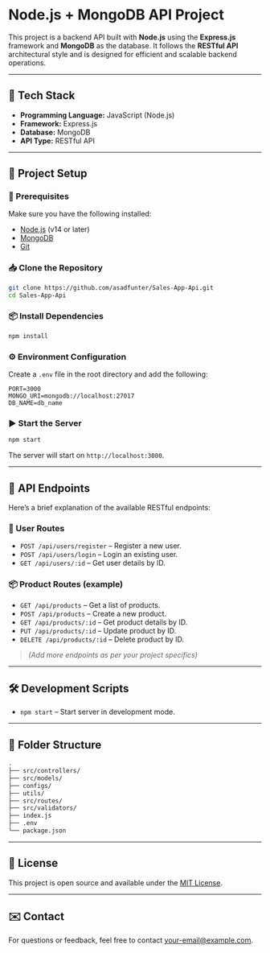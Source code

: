 # Node.js + MongoDB API Project

This project is a backend API built with **Node.js** using the **Express.js** framework and **MongoDB** as the database. It follows the **RESTful API** architectural style and is designed for efficient and scalable backend operations.

---

## 🚀 Tech Stack

- **Programming Language:** JavaScript (Node.js)
- **Framework:** Express.js
- **Database:** MongoDB
- **API Type:** RESTful API

---

## 📁 Project Setup

### 🔧 Prerequisites

Make sure you have the following installed:

- [Node.js](https://nodejs.org/) (v14 or later)
- [MongoDB](https://www.mongodb.com/)
- [Git](https://git-scm.com/)

### 📥 Clone the Repository

```bash
git clone https://github.com/asadfunter/Sales-App-Api.git
cd Sales-App-Api
```

### 📦 Install Dependencies

```bash
npm install
```

### ⚙️ Environment Configuration

Create a `.env` file in the root directory and add the following:

```env
PORT=3000
MONGO_URI=mongodb://localhost:27017
DB_NAME=db_name

```

### ▶️ Start the Server

```bash
npm start
```

The server will start on `http://localhost:3000`.

---

## 📌 API Endpoints

Here’s a brief explanation of the available RESTful endpoints:

### 👤 User Routes

- `POST /api/users/register` – Register a new user.
- `POST /api/users/login` – Login an existing user.
- `GET /api/users/:id` – Get user details by ID.

### 📦 Product Routes (example)

- `GET /api/products` – Get a list of products.
- `POST /api/products` – Create a new product.
- `GET /api/products/:id` – Get product details by ID.
- `PUT /api/products/:id` – Update product by ID.
- `DELETE /api/products/:id` – Delete product by ID.

> *(Add more endpoints as per your project specifics)*

---

## 🛠️ Development Scripts

- `npm start` – Start server in development mode.

---

## 📂 Folder Structure

```bash
.
├── src/controllers/
├── src/models/
├── configs/
├── utils/
├── src/routes/
├── src/validators/
├── index.js
├── .env
└── package.json
```

---

## 📃 License

This project is open source and available under the [MIT License](LICENSE).

---

## ✉️ Contact

For questions or feedback, feel free to contact [your-email@example.com](mailto:your-email@example.com).
